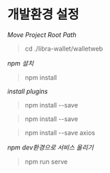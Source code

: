 # 개발환경 설정

*Move Project Root Path*
> cd ./libra-wallet/walletweb

*npm 설치*
> npm install
 
*install plugins*
> npm install --save 

> npm install --save 

> npm install --save axios  

*npm dev환경으로 서비스 올리기*
> npm run serve 
 